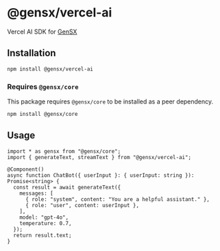 # @gensx/vercel-ai

Vercel AI SDK for [GenSX](https://github.com/gensx-inc/gensx/packages/gensx-vercel-ai)

## Installation

```bash
npm install @gensx/vercel-ai
```

### Requires `@gensx/core`

This package requires `@gensx/core` to be installed as a peer dependency.

```bash
npm install @gensx/core
```

## Usage

```tsx
import * as gensx from "@gensx/core";
import { generateText, streamText } from "@gensx/vercel-ai";

@Component()
async function ChatBot({ userInput }: { userInput: string }): Promise<string> {
  const result = await generateText({
    messages: [
      { role: "system", content: "You are a helpful assistant." },
      { role: "user", content: userInput },
    ],
    model: "gpt-4o",
    temperature: 0.7,
  });
  return result.text;
}
```
